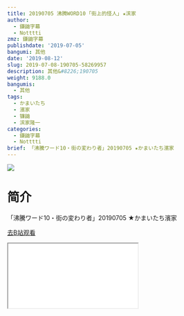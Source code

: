 ```yaml
---
title: 20190705 沸腾WORD10 ｢街上的怪人｣ ★滨家
author:
  - 鎌鼬字幕
  - Notttti
zmz: 鎌鼬字幕
publishdate: '2019-07-05'
bangumi: 其他
date: '2019-08-12'
slug: 2019-07-08-190705-58269957
description: 其他&#8226;190705
weight: 9188.0
bangumis:
  - 其他
tags:
  - かまいたち
  - 濱家
  - 镰鼬
  - 滨家隆一
categories:
  - 鎌鼬字幕
  - Notttti
brief: 「沸騰ワード10・街の変わり者」20190705 ★かまいたち濱家
---
```

![](https://raw.githubusercontent.com/tcgriffith/owaraisite/master/static/tmpimg/40b8418f98f013135a4b44589db0f29043962614.jpg.480.jpg)
# 简介  
「沸騰ワード10・街の変わり者」20190705 ★かまいたち濱家  

[去B站观看](https://www.bilibili.com/video/av58269957/)
<div class ="resp-container"><iframe class="testiframe" src="//player.bilibili.com/player.html?aid=58269957"", scrolling="no", allowfullscreen="true" > </iframe></div> 
